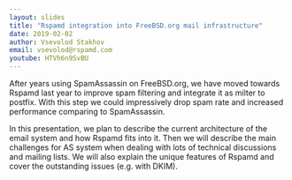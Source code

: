 ```yaml
---
layout: slides
title: "Rspamd integration into FreeBSD.org mail infrastructure"
date: 2019-02-02
author: Vsevolod Stakhov
email: vsevolod@rspamd.com
youtube: HTVh6n9SvBU
---
```

After years using SpamAssassin on FreeBSD.org, we have moved towards Rspamd last year to improve spam filtering and integrate it as milter to postfix. With this step we could impressively drop spam rate and increased performance comparing to SpamAssassin.

In this presentation, we plan to describe the current architecture of the email system and how Rspamd fits into it. Then we will describe the main challenges for AS system when dealing with lots of technical discussions and mailing lists. We will also explain the unique features of Rspamd and cover the outstanding issues (e.g. with DKIM).
